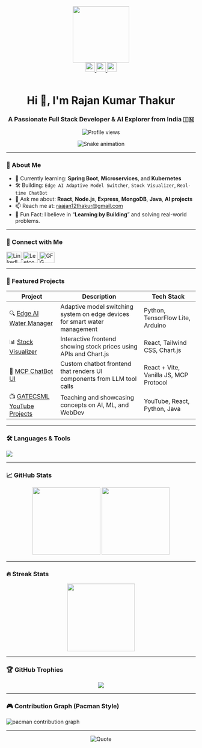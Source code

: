 <!-- Top GIF -->
<div align="center">
  <img height="150" src="https://media.giphy.com/media/M9gbBd9nbDrOTu1Mqx/giphy.gif" />
</div>

<!-- Social Media Badges -->
<div align="center">
  <a href="https://www.linkedin.com/in/rajan12thakur" target="_blank">
    <img src="https://img.shields.io/static/v1?message=LinkedIn&logo=linkedin&label=&color=0077B5&logoColor=white&style=for-the-badge" height="25" />
  </a>
  <a href="https://www.youtube.com/@GATECSML" target="_blank">
    <img src="https://img.shields.io/static/v1?message=YouTube&logo=youtube&label=&color=FF0000&logoColor=white&style=for-the-badge" height="25" />
  </a>
  <a href="mailto:raajan12thakur@gmail.com">
    <img src="https://img.shields.io/static/v1?message=Gmail&logo=gmail&label=&color=D14836&logoColor=white&style=for-the-badge" height="25" />
  </a>
</div>

<br />

<!-- Heading -->
<h1 align="center">Hi 👋, I'm Rajan Kumar Thakur</h1>
<h3 align="center">A Passionate Full Stack Developer & AI Explorer from India 🇮🇳</h3>

<!-- Visitor Badge -->
<p align="center">
  <img src="https://komarev.com/ghpvc/?username=rajan12thakur&label=Profile%20views&color=0e75b6&style=flat" alt="Profile views" />
</p>

<!-- Snake contribution -->
<div align="center">
  <img src="https://raw.githubusercontent.com/rajan12thakur/rajan12thakur/output/snake.svg" alt="Snake animation" />
</div>

---

### 🚀 About Me

- 🌱 Currently learning: **Spring Boot**, **Microservices**, and **Kubernetes**
- 🛠 Building: `Edge AI Adaptive Model Switcher`, `Stock Visualizer`, `Real-time ChatBot`
- 💬 Ask me about: **React**, **Node.js**, **Express**, **MongoDB**, **Java**, **AI projects**
- 📫 Reach me at: [raajan12thakur@gmail.com](mailto:raajan12thakur@gmail.com)
- 🧠 Fun Fact: I believe in “**Learning by Building**” and solving real-world problems.

---

### 🔗 Connect with Me

<p align="left">
  <a href="https://linkedin.com/in/rajan12thakur" target="_blank">
    <img align="center" src="https://raw.githubusercontent.com/rahuldkjain/github-profile-readme-generator/master/src/images/icons/Social/linked-in-alt.svg" alt="LinkedIn" height="30" width="40" />
  </a>
  <a href="https://www.leetcode.com/rajan12thakur" target="_blank">
    <img align="center" src="https://raw.githubusercontent.com/rahuldkjain/github-profile-readme-generator/master/src/images/icons/Social/leet-code.svg" alt="Leetcode" height="30" width="40" />
  </a>
  <a href="https://auth.geeksforgeeks.org/user/rajan12thakur" target="_blank">
    <img align="center" src="https://raw.githubusercontent.com/rahuldkjain/github-profile-readme-generator/master/src/images/icons/Social/geeks-for-geeks.svg" alt="GFG" height="30" width="40" />
  </a>
</p>

---

### 📁 Featured Projects

| Project | Description | Tech Stack |
|--------|-------------|------------|
| 🔍 [Edge AI Water Manager](https://github.com/your-repo) | Adaptive model switching system on edge devices for smart water management | Python, TensorFlow Lite, Arduino |
| 📊 [Stock Visualizer](https://github.com/your-repo) | Interactive frontend showing stock prices using APIs and Chart.js | React, Tailwind CSS, Chart.js |
| 🤖 [MCP ChatBot UI](https://github.com/your-repo) | Custom chatbot frontend that renders UI components from LLM tool calls | React + Vite, Vanilla JS, MCP Protocol |
| 📺 [GATECSML YouTube Projects](https://www.youtube.com/@GATECSML) | Teaching and showcasing concepts on AI, ML, and WebDev | YouTube, React, Python, Java |

---

### 🛠 Languages & Tools

<div align="left">
  <img src="https://skillicons.dev/icons?i=html,css,js,react,nodejs,express,java,python,mongodb,mysql,tailwind,redux,docker,kubernetes,git,github,vscode,bash,spring,postman,firebase,arduino,linux,figma,tensorflow" />
</div>

---

### 📈 GitHub Stats

<div align="center">
  <img src="https://github-readme-stats.vercel.app/api?username=rajan12thakur&show_icons=true&theme=radical&count_private=true" height="180" />
  <img src="https://github-readme-stats.vercel.app/api/top-langs?username=rajan12thakur&layout=compact&theme=radical" height="180" />
</div>

---

### 🔥 Streak Stats

<div align="center">
  <img src="https://streak-stats.demolab.com/?user=rajan12thakur&theme=radical" height="180" />
</div>

---

### 🏆 GitHub Trophies

<p align="center">
  <img src="https://github-profile-trophy.vercel.app/?username=rajan12thakur&theme=dracula&row=1&column=6" />
</p>

---

### 🎮 Contribution Graph (Pacman Style)

<picture>
  <source media="(prefers-color-scheme: dark)" srcset="https://raw.githubusercontent.com/rajan12thakur/rajan12thakur/output/pacman-contribution-graph-dark.svg">
  <source media="(prefers-color-scheme: light)" srcset="https://raw.githubusercontent.com/rajan12thakur/rajan12thakur/output/pacman-contribution-graph.svg">
  <img alt="pacman contribution graph" src="https://raw.githubusercontent.com/rajan12thakur/rajan12thakur/output/pacman-contribution-graph.svg">
</picture>

---

<div align="center">
  <img src="https://quotes-github-readme.vercel.app/api?type=horizontal&theme=radical" alt="Quote" />
</div>
